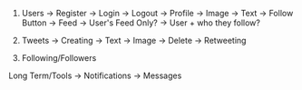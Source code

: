 1. Users
    -> Register
    -> Login
    -> Logout
    -> Profile
        -> Image
        -> Text
        -> Follow Button
    -> Feed
        -> User's Feed Only?
        -> User + who they follow?
2. Tweets
    -> Creating
        -> Text
        -> Image
    -> Delete
    -> Retweeting

3. Following/Followers

Long Term/Tools
    -> Notifications
    -> Messages